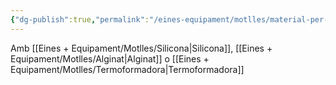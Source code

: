 ```yaml
---
{"dg-publish":true,"permalink":"/eines-equipament/motlles/material-per-motlles/"}
---
```


Amb [[Eines + Equipament/Motlles/Silicona\|Silicona]], [[Eines + Equipament/Motlles/Alginat\|Alginat]] o [[Eines + Equipament/Motlles/Termoformadora\|Termoformadora]]